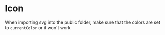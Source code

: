 # Icon

When importing svg into the public folder, make sure that the colors are set to `currentColor` or it won't work
